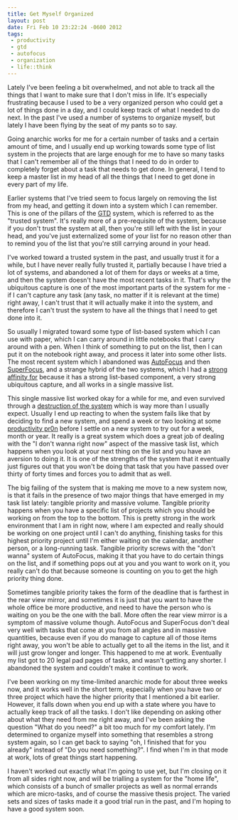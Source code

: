 ```yaml
--- 
title: Get Myself Organized
layout: post
date: Fri Feb 10 23:22:24 -0600 2012
tags:
 - productivity
 - gtd
 - autofocus
 - organization
 - life::think
---
```

Lately I've been feeling a bit overwhelmed, and not able to track all
the things that I want to make sure that I don't miss in life.  It's
especially frustrating because I used to be a very organized person
who could get a lot of things done in a day, and I could keep track of
what I needed to do next.  In the past I've used a number of systems
to organize myself, but lately I have been flying by the seat of my
pants so to say.

Going anarchic works for me for a certain number of tasks and a
certain amount of time, and I
usually end up working towards some type of list system in the
projects that are large enough for me to have so many tasks that I
can't remember all of the things that I need to do in order to
completely forget about a task that needs to get done.  In general, I
tend to keep a master list in my head of all the things that I need to
get done in every part of my life.

Earlier systems that I've tried seem to focus largely on removing the
list from my head, and getting it down into a system which I can
remember.  This is one of the pillars of the [GTD][11] system, which is
referred to as the "trusted system".  It's really more of a
pre-requisite of the system, because if you don't trust the system at
all, then you're still left with the list in your head, and you've
just externalized some of your list for no reason other than to
remind you of the list that you're still carrying around in your head.

[11]: http://en.wikipedia.org/wiki/Getting_Things_Done

I've worked toward a trusted system in the past, and usually trust it
for a while, but I have never really fully trusted it, partially
because I have tried a lot of systems, and abandoned a lot of them for
days or weeks at a time, and then the system doesn't have the most
recent tasks in it.  That's why the ubiquitous capture is one of the
most important parts of the system for me - if I can't capture any
task (any task, no matter if it is relevant at the time) right away,
I can't trust that it will actually make it into the system, and
therefore I can't trust the system to have all the things that I need
to get done into it.

So usually I migrated toward some type of list-based system which I
can use with paper, which I can carry around in little notebooks that
I carry around with a pen.  When I think of something to put on the
list, then I can put it on the notebook right away, and process it
later into some other lists.   The most recent system which I
abandoned was [AutoFocus][1] and then [SuperFocus][2], and a strange
hybrid of the two systems, which I had a [strong affinity for][10] because
it has a strong list-based component, a very strong ubiquitous
capture, and all works in a single massive list.

[1]: http://www.markforster.net/blog/2009/9/5/preliminary-instructions-for-autofocus-v-4.html
[2]: http://www.markforster.net/blog/2011/2/10/rules-for-superfocus.html
[10]: http://base0.net/posts/doing-things/

This single massive list worked okay for a while for me, and even
survived through a [destruction of the system][3] which is way more
than I usually expect.  Usually I end up reacting to when the system
fails like that by deciding to find a new system, and spend a week or
two looking at some [productivity pr0n][4] before I settle on a new
system to try out for a week, month or year.  It really is a great
system which does a great job of dealing with the "I don't wanna right
now" aspect of the massive task list, which happens when you look at
your next thing on the list and you have an aversion to doing it.  It
is one of the strengths of the system that it eventually just figures
out that you won't be doing that task that you have passed over thirty
of forty times and forces you to admit that as well.

[3]: http://www.flickr.com/photos/jamuraa/3958597223/
[4]: http://wiki.43folders.com/index.php/Productivity_pr0n

The big failing of the system that is making me move to a new system
now, is that it fails in the presence of two major things that have
emerged in my task list lately: tangible priority and massive volume.
Tangible priority happens when you have a specific list of projects
which you should be working on from the top to the bottom.  This is
pretty strong in the work environment that I am in right now, where I
am expected and really should be working on one project until I can't
do anything, finishing tasks for this highest priority project until
I'm either waiting on the calendar, another person, or a long-running
task. Tangible priority screws with the "don't wanna" system
of AutoFocus, making it that you have to do certain things on the
list, and if something pops out at you and you want to work on it, you
really can't do that because someone is counting on you to get the
high priority thing done.

Sometimes tangible priority takes the form of the deadline that
is farthest in the rear view mirror, and sometimes it is just that you
want to have the whole office be more productive, and need to have the
person who is waiting on you be the one with the ball.  More often the
rear view mirror is a symptom of massive volume though.  AutoFocus and
SuperFocus don't deal very well with tasks that come at you from all
angles and in massive quantities, because even if you do manage to
capture all of those items right away, you won't be able to actually
get to all the items in the list, and it will just grow longer and
longer.  This happened to me at work.  Eventually my list got to 20
legal pad pages of tasks, and wasn't getting any shorter.  I abandoned
the system and couldn't make it continue to work.

I've been working on my time-limited anarchic mode for about three
weeks now, and it works well in the short term, especially when you
have two or three project which have the higher priority that I
mentioned a bit earlier.  However, it falls down when you end up with
a state where you have to actually keep track of all the tasks.  I
don't like depending on asking other about what they need from me
right away, and I've been asking the question "What do you need?"
 a bit too much for my comfort lately.  I'm
determined to organize myself into something that resembles a strong
system again, so I can get back to saying "oh, I finished that for you
already" instead of "Do you need something?".  I find when I'm in that
mode at work, lots of great things start happening.

I haven't worked out exactly what I'm going to use yet, but I'm
closing on it from all sides right now, and will be trialling a system
for the "home life", which consists of a bunch of smaller projects as
well as normal errands which are micro-tasks, and of course the
massive thesis project.  The varied sets and sizes of tasks made it a
good trial run in the past, and I'm hoping to have a good system soon.

